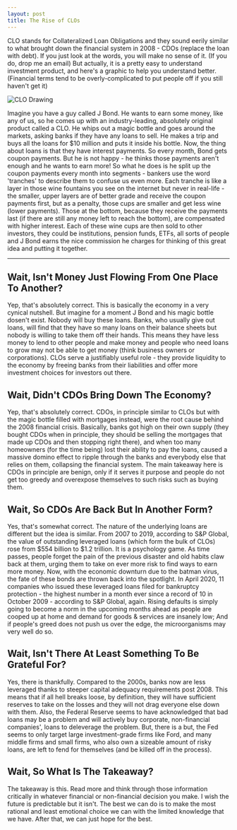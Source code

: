 ```yaml
---
layout: post
title: The Rise of CLOs
---
```


CLO stands for Collateralized Loan Obligations and they sound eerily similar to what brought down the financial system in 2008 - CDOs (replace the loan with debt). If you just look at the words, you will make no sense of it. (If you do, drop me an email) But actually, it is a pretty easy to understand investment product, and here's a graphic to help you understand better. (Financial terms tend to be overly-complicated to put people off if you still haven't get it)

![CLO Drawing](https://peirong.s3.us-east-2.amazonaws.com/blog_img/CLO_Drawing.png)

Imagine you have a guy called J Bond. He wants to earn some money, like any of us, so he comes up with an industry-leading, absolutely original product called a CLO. He whips out a magic bottle and goes around the markets, asking banks if they have any loans to sell. He makes a trip and buys all the loans for $10 million and puts it inside his bottle. Now, the thing about loans is that they have interest payments. So every month, Bond gets coupon payments. But he is not happy - he thinks those payments aren't enough and he wants to earn more! So what he does is he split up the coupon payments every month into segments - bankers use the word 'tranches' to describe them to confuse us even more. Each tranche is like a layer in those wine fountains you see on the internet but never in real-life - the smaller, upper layers are of better grade and receive the coupon payments first, but as a penalty, those cups are smaller and get less wine (lower payments). Those at the bottom, because they receive the payments last (if there are still any money left to reach the bottom), are compensated with higher interest. Each of these wine cups are then sold to other investors, they could be institutions, pension funds, ETFs, all sorts of people and J Bond earns the nice commission he charges for thinking of this great idea and putting it together.

---
## Wait, Isn't Money Just Flowing From One Place To Another?
Yep, that's absolutely correct. This is basically the economy in a very cynical nutshell. But imagine for a moment J Bond and his magic bottle dosen't exist. Nobody will buy these loans. Banks, who usually give out loans, will find that they have so many loans on their balance sheets but nobody is willing to take them off their hands. This means they have less money to lend to other people and make money and people who need loans to grow may not be able to get money (think business owners or corporations). CLOs serve a justifiably useful role - they provide liquidity to the economy by freeing banks from their liabilities and offer more investment choices for investors out there.

## Wait, Didn't CDOs Bring Down The Economy?
Yep, that's absolutely correct. CDOs, in principle similar to CLOs but with the magic bottle filled with mortgages instead, were the root cause behind the 2008 financial crisis. Basically, banks got high on their own supply (they bought CDOs when in principle, they should be selling the mortgages that made up CDOs and then stopping right there), and when too many homeowners (for the time being) lost their ability to pay the loans, caused a massive domino effect to ripple through the banks and everybody else that relies on them, collapsing the financial system. The main takeaway here is CDOs in principle are benign, only if it serves it purpose and people do not get too greedy and overexpose themselves to such risks such as buying them.

## Wait, So CDOs Are Back But In Another Form?
Yes, that's somewhat correct. The nature of the underlying loans are different but the idea is similar. From 2007 to 2019, according to S&P Global, the value of outstanding leveraged loans (which form the bulk of CLOs) rose from $554 billion to $1.2 trillion. It is a psychology game. As time passes, people forget the pain of the previous disaster and old habits claw back at them, urging them to take on ever more risk to find ways to earn more money. Now, with the economic downturn due to the batman virus, the fate of these bonds are thrown back into the spotlight. In April 2020, 11 companies who issued these leveraged loans filed for bankruptcy protection - the highest number in a month ever since a record of 10 in October 2009 - according to S&P Global, again. Rising defaults is simply going to become a norm in the upcoming months ahead as people are cooped up at home and demand for goods & services are insanely low; And if people's greed does not push us over the edge, the microorganisms may very well do so.

## Wait, Isn't There At Least Something To Be Grateful For?
Yes, there is thankfully. Compared to the 2000s, banks now are less leveraged thanks to steeper capital adequacy requirements post 2008. This means that if all hell breaks loose, by definition, they will have sufficient reserves to take on the losses and they will not drag everyone else down with them. Also, the Federal Reserve seems to have acknowledged that bad loans may be a problem and will actively buy corporate, non-financial companies', loans to deleverage the problem. But, there is a but, the Fed seems to only target large investment-grade firms like Ford, and many middle firms and small firms, who also own a sizeable amount of risky loans, are left to fend for themselves (and be killed off in the process).

## Wait, So What Is The Takeaway?
The takeaway is this. Read more and think through those information critically in whatever financial or non-financial decision you make. I wish the future is predictable but it isn't. The best we can do is to make the most rational and least emotional choice we can with the limited knowledge that we have. After that, we can just hope for the best.